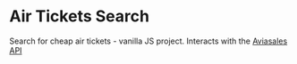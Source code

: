 # Air Tickets Search
Search for cheap air tickets - vanilla JS project. Interacts with the [Aviasales API](https://support.travelpayouts.com/hc/ru/articles/203956173-API-%D0%BF%D0%BE%D0%B8%D1%81%D0%BA%D0%B0-%D0%B0%D0%B2%D0%B8%D0%B0%D0%B1%D0%B8%D0%BB%D0%B5%D1%82%D0%BE%D0%B2-%D1%81%D0%BB%D0%BE%D0%B6%D0%BD%D1%8B%D0%B5-%D0%BC%D0%B0%D1%80%D1%88%D1%80%D1%83%D1%82%D1%8B-%D0%B8-%D0%BF%D0%BE%D0%B8%D1%81%D0%BA-%D0%B2-%D1%80%D0%B5%D0%B0%D0%BB%D1%8C%D0%BD%D0%BE%D0%BC-%D0%B2%D1%80%D0%B5%D0%BC%D0%B5%D0%BD%D0%B8)
